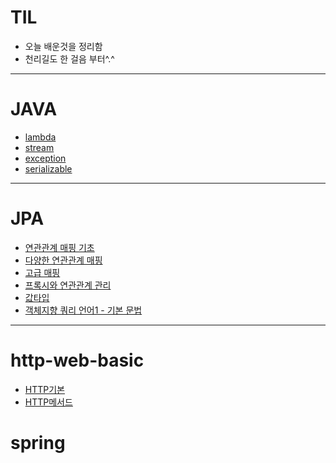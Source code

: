 # TIL
- 오늘 배운것을 정리함
- 천리길도 한 걸음 부터^.^

<hr>

# JAVA
* [lambda](./JAVA/lambda.md)
* [stream](./JAVA/stream.md)
* [exception](./JAVA/exception.md)
* [serializable](./JAVA/serializable.md)
<hr>

# JPA
* [연관관계 매핑 기초](./JPA/relational_mapping.md)
* [다양한 연관관계 매핑](./JPA/relation_mapping_various.md)
* [고급 매핑](./JPA/inheritacne_mapping.md)
* [프록시와 연관관계 관리](./JPA/proxy_relational_management.md)
* [값타입](JPA/value_type.md)
* [객체지향 쿼리 언어1 - 기본 문법](JPA/jpql_basic.md)
<hr>

# http-web-basic
* [HTTP기본](./http-basic/http_basic.md)
* [HTTP메서드](./http-basic/http_method.md)

# spring 


